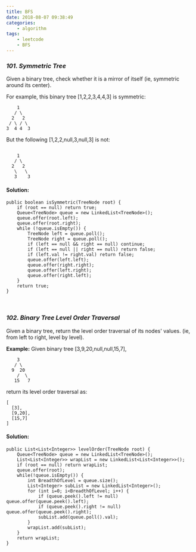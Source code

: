 ```yaml
---
title: BFS
date: 2018-08-07 09:38:49
categories: 
    - algorithm
tags: 
    - leetcode
    - BFS
---
```

### *101. Symmetric Tree*
Given a binary tree, check whether it is a mirror of itself (ie, symmetric around its center).

For example, this binary tree [1,2,2,3,4,4,3] is symmetric:
```
    1
   / \
  2   2
 / \ / \
3  4 4  3
```
But the following [1,2,2,null,3,null,3] is not:
```

    1
   / \
  2   2
   \   \
   3    3
```
#### Solution:
```
public boolean isSymmetric(TreeNode root) {
    if (root == null) return true;
    Queue<TreeNode> queue = new LinkedList<TreeNode>();
    queue.offer(root.left);
    queue.offer(root.right);
    while (!queue.isEmpty()) {
        TreeNode left = queue.poll();
        TreeNode right = queue.poll();
        if (left == null && right == null) continue;
        if (left == null || right == null) return false;
        if (left.val != right.val) return false;
        queue.offer(left.left);
        queue.offer(right.right);
        queue.offer(left.right);
        queue.offer(right.left);
    }
    return true;
}
```
&nbsp;
### *102. Binary Tree Level Order Traversal*
Given a binary tree, return the level order traversal of its nodes' values. (ie, from left to right, level by level).

**Example:**
Given binary tree [3,9,20,null,null,15,7],
```
    3
   / \
  9  20
    /  \
   15   7
```
return its level order traversal as:
```
[
  [3],
  [9,20],
  [15,7]
]
```
#### Solution:
```
public List<List<Integer>> levelOrder(TreeNode root) {
    Queue<TreeNode> queue = new LinkedList<TreeNode>();
    List<List<Integer>> wrapList = new LinkedList<List<Integer>>();
    if (root == null) return wrapList;
    queue.offer(root);
    while(!queue.isEmpty()) {
        int BreadthOfLevel = queue.size();
        List<Integer> subList = new LinkedList<Integer>();
        for (int i=0; i<BreadthOfLevel; i++) {
            if (queue.peek().left != null) queue.offer(queue.peek().left);
            if (queue.peek().right != null) queue.offer(queue.peek().right);
            subList.add(queue.poll().val);
        }
        wrapList.add(subList);
    }
    return wrapList;
}
```